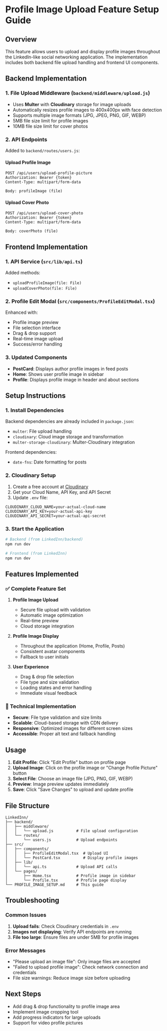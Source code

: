 # Profile Image Upload Feature Setup Guide

## Overview
This feature allows users to upload and display profile images throughout the LinkedIn-like social networking application. The implementation includes both backend file upload handling and frontend UI components.

## Backend Implementation

### 1. File Upload Middleware (`backend/middleware/upload.js`)
- Uses **Multer** with **Cloudinary** storage for image uploads
- Automatically resizes profile images to 400x400px with face detection
- Supports multiple image formats (JPG, JPEG, PNG, GIF, WEBP)
- 5MB file size limit for profile images
- 10MB file size limit for cover photos

### 2. API Endpoints
Added to `backend/routes/users.js`:

#### Upload Profile Image
```http
POST /api/users/upload-profile-picture
Authorization: Bearer {token}
Content-Type: multipart/form-data

Body: profileImage (file)
```

#### Upload Cover Photo
```http
POST /api/users/upload-cover-photo
Authorization: Bearer {token}
Content-Type: multipart/form-data

Body: coverPhoto (file)
```

## Frontend Implementation

### 1. API Service (`src/lib/api.ts`)
Added methods:
- `uploadProfileImage(file: File)`
- `uploadCoverPhoto(file: File)`

### 2. Profile Edit Modal (`src/components/ProfileEditModal.tsx`)
Enhanced with:
- Profile image preview
- File selection interface
- Drag & drop support
- Real-time image upload
- Success/error handling

### 3. Updated Components
- **PostCard**: Displays author profile images in feed posts
- **Home**: Shows user profile image in sidebar
- **Profile**: Displays profile image in header and about sections

## Setup Instructions

### 1. Install Dependencies
Backend dependencies are already included in `package.json`:
- `multer`: File upload handling
- `cloudinary`: Cloud image storage and transformation
- `multer-storage-cloudinary`: Multer-Cloudinary integration

Frontend dependencies:
- `date-fns`: Date formatting for posts

### 2. Cloudinary Setup
1. Create a free account at [Cloudinary](https://cloudinary.com/)
2. Get your Cloud Name, API Key, and API Secret
3. Update `.env` file:
```env
CLOUDINARY_CLOUD_NAME=your-actual-cloud-name
CLOUDINARY_API_KEY=your-actual-api-key
CLOUDINARY_API_SECRET=your-actual-api-secret
```

### 3. Start the Application
```bash
# Backend (from LinkedInn/backend)
npm run dev

# Frontend (from LinkedInn)
npm run dev
```

## Features Implemented

### ✅ Complete Feature Set
1. **Profile Image Upload**
   - Secure file upload with validation
   - Automatic image optimization
   - Real-time preview
   - Cloud storage integration

2. **Profile Image Display**
   - Throughout the application (Home, Profile, Posts)
   - Consistent avatar components
   - Fallback to user initials

3. **User Experience**
   - Drag & drop file selection
   - File type and size validation
   - Loading states and error handling
   - Immediate visual feedback

### 🔧 Technical Implementation
- **Secure**: File type validation and size limits
- **Scalable**: Cloud-based storage with CDN delivery
- **Responsive**: Optimized images for different screen sizes
- **Accessible**: Proper alt text and fallback handling

## Usage

1. **Edit Profile**: Click "Edit Profile" button on profile page
2. **Upload Image**: Click on the profile image or "Change Profile Picture" button
3. **Select File**: Choose an image file (JPG, PNG, GIF, WEBP)
4. **Preview**: Image preview updates immediately
5. **Save**: Click "Save Changes" to upload and update profile

## File Structure
```
LinkedInn/
├── backend/
│   ├── middleware/
│   │   └── upload.js          # File upload configuration
│   └── routes/
│       └── users.js           # Upload endpoints
├── src/
│   ├── components/
│   │   ├── ProfileEditModal.tsx  # Upload UI
│   │   └── PostCard.tsx          # Display profile images
│   ├── lib/
│   │   └── api.ts             # Upload API calls
│   └── pages/
│       ├── Home.tsx           # Profile image in sidebar
│       └── Profile.tsx        # Profile page display
└── PROFILE_IMAGE_SETUP.md     # This guide
```

## Troubleshooting

### Common Issues
1. **Upload fails**: Check Cloudinary credentials in `.env`
2. **Images not displaying**: Verify API endpoints are running
3. **File too large**: Ensure files are under 5MB for profile images

### Error Messages
- "Please upload an image file": Only image files are accepted
- "Failed to upload profile image": Check network connection and credentials
- File size warnings: Reduce image size before uploading

## Next Steps
- Add drag & drop functionality to profile image area
- Implement image cropping tool
- Add progress indicators for large uploads
- Support for video profile pictures